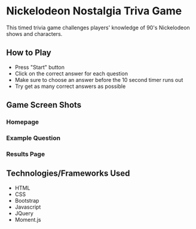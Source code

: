 # Nickelodeon Nostalgia Triva Game
This timed trivia game challenges players' knowledge of 90's Nickelodeon shows and characters. 

## How to Play
* Press "Start" button 
* Click on the correct answer for each question 
* Make sure to choose an answer before the 10 second timer runs out
* Try get as many correct answers as possible

## Game Screen Shots
### Homepage

### Example Question

### Results Page

## Technologies/Frameworks Used
* HTML
* CSS
* Bootstrap
* Javascript
* JQuery 
* Moment.js 
